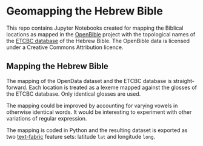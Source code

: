 # Geomapping the Hebrew Bible

This repo contains Jupyter Notebooks created for mapping the Biblical locations as mapped in the [OpenBible](https://www.openbible.info/geo/) project with the topological names of the [ETCBC database](https://github.com/ETCBC/bhsa) of the Hebrew Bible. The OpenBible data is licensed under a Creative Commons Attribution licence.

## Mapping the Hebrew Bible

The mapping of the OpenData dataset and the ETCBC database is straight-forward. Each location is treated as a lexeme mapped against the glosses of the ETCBC database. Only identical glosses are used.

The mapping could be improved by accounting for varying vowels in otherwise identical words. It would be interesting to experiment with other variations of regular expression.

The mapping is coded in Python and the resulting dataset is exported as two [text-fabric](https://dans-labs.github.io/text-fabric/) feature sets: latitude ```lat``` and longitude ```long```.
